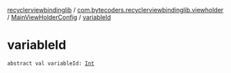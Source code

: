 [recyclerviewbindinglib](../../index.md) / [com.bytecoders.recyclerviewbindinglib.viewholder](../index.md) / [MainViewHolderConfig](index.md) / [variableId](./variable-id.md)

# variableId

`abstract val variableId: `[`Int`](https://kotlinlang.org/api/latest/jvm/stdlib/kotlin/-int/index.html)